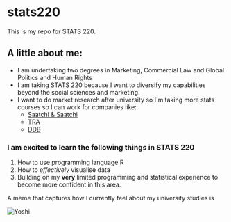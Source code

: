 # stats220

This is my repo for STATS 220. 

## A little about me:

- I am undertaking two degrees in Marketing, Commercial Law and Global Politics and Human Rights
- I am taking STATS 220 because I want to diversify my capabilities beyond the social sciences and marketing.
- I want to do market research after university so I'm taking more stats courses so I can work for companies like:
  - [Saatchi & Saatchi](https://www.saatchi.co.nz/)
  - [TRA](https://www.theresearchagency.com/)
  - [DDB](https://www.ddbgroup.co.nz/ddb)

### I am excited to learn the following things in STATS 220
1. How to use programming language R
2. How to *effectively* visualise data
3. Building on my **very** limited programming and statistical experience to become more confident in this area.


A meme that captures how I currently feel about my university studies is 

![Yoshi](https://media3.giphy.com/media/v1.Y2lkPTc5MGI3NjExdzJmZmo3bGx3c3pseDhybXJxMWllYmdpdjh3cGNmaWgzcWhuZnFmayZlcD12MV9pbnRlcm5hbF9naWZfYnlfaWQmY3Q9Zw/RCwOTgJidoMda/giphy.gif)
